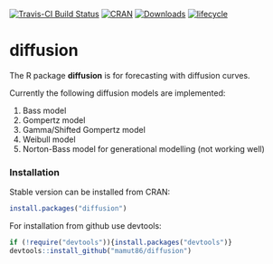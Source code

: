 [![Travis-CI Build Status](https://api.travis-ci.org/mamut86/diffusion.svg?branch=master)](https://travis-ci.org/mamut86/diffusion)
[![CRAN](http://www.r-pkg.org/badges/version/diffusion)](https://cran.r-project.org/package=diffusion)
[![Downloads](http://cranlogs.r-pkg.org/badges/diffusion?color=brightgreen)](http://www.r-pkg.org/pkg/diffusion)
[![lifecycle](https://img.shields.io/badge/lifecycle-maturing-blue.svg)](https://www.tidyverse.org/lifecycle/#maturing)

# diffusion
The R package __diffusion__ is for forecasting with diffusion curves.

Currently the following diffusion models are implemented:

1. Bass model
2. Gompertz model
3. Gamma/Shifted Gompertz model
4. Weibull model
5. Norton-Bass model for generational modelling (not working well)


### Installation
Stable version can be installed from CRAN:
```r
install.packages("diffusion")
```

For installation from github use devtools:
```r
if (!require("devtools")){install.packages("devtools")}
devtools::install_github("mamut86/diffusion")
```
